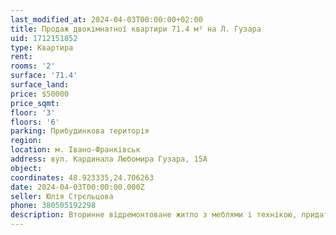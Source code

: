 ```yaml
---
last_modified_at: 2024-04-03T00:00:00+02:00
title: Продаж двокімнатної квартири 71.4 м² на Л. Гузара
uid: 1712151852
type: Квартира
rent:
rooms: '2'
surface: '71.4'
surface_land:
price: $50000
price_sqmt:
floor: '3'
floors: '6'
parking: Прибудинкова територія
region:
location: м. Івано-Франківськ
address: вул. Кардинала Любомира Гузара, 15А
object:
coordinates: 48.923335,24.706263
date: 2024-04-03T00:00:00.000Z
seller: Юлія Стрєльцова
phone: 380505192298
description: Вторинне відремонтоване житло з меблями і технікою, придатне для проживання
---
```

